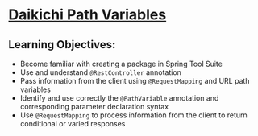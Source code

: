 # [Daikichi Path Variables](https://login.codingdojo.com/m/315/9532/64274)

## Learning Objectives:

- Become familiar with creating a package in Spring Tool Suite
- Use and understand `@RestController` annotation
- Pass information from the client using `@RequestMapping` and URL path variables
- Identify and use correctly the `@PathVariable` annotation and corresponding parameter declaration syntax
- Use `@RequestMapping` to process information from the client to return conditional or varied responses